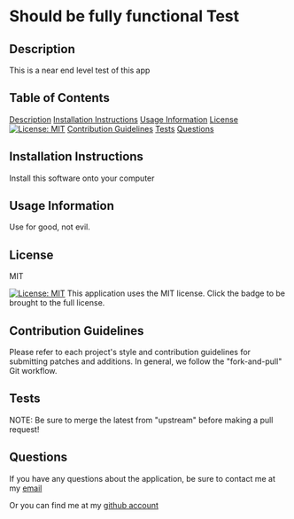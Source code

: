 # Should be fully functional Test

## Description
    
This is a near end level test of this app
    
## Table of Contents
    
[Description](#description)
[Installation Instructions](#installation-instructions)
[Usage Information](#usage-information)
[License](#license) [![License: MIT](https://img.shields.io/badge/License-MIT-blue.svg)](https://opensource.org/licenses/MIT)
[Contribution Guidelines](#contribution-guidelines)
[Tests](#tests)
[Questions](#questions)
    
## Installation Instructions

Install this software onto your computer
    
## Usage Information

Use for good, not evil.
    
## License

MIT

[![License: MIT](https://img.shields.io/badge/License-MIT-blue.svg)](https://opensource.org/licenses/MIT)
This application uses the MIT license.  Click the badge to be brought to the full license.
    
## Contribution Guidelines

Please refer to each project's style and contribution guidelines for submitting patches and additions. In general, we follow the "fork-and-pull" Git workflow.
    
## Tests

NOTE: Be sure to merge the latest from "upstream" before making a pull request!
    
## Questions

If you have any questions about the application, be sure to contact me at my [email](mailto:smonagha@conncoll.edu)

Or you can find me at my [github account](https://github.com/seanmonaghan)

